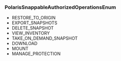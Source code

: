 ### PolarisSnappableAuthorizedOperationsEnum
- RESTORE_TO_ORIGIN
- EXPORT_SNAPSHOTS
- DELETE_SNAPSHOT
- VIEW_INVENTORY
- TAKE_ON_DEMAND_SNAPSHOT
- DOWNLOAD
- MOUNT
- MANAGE_PROTECTION
